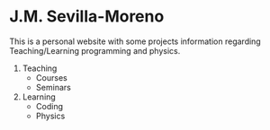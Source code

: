 # J.M. Sevilla-Moreno

This is a personal website with some projects information regarding Teaching/Learning programming and physics. 

1. Teaching
    * Courses
    * Seminars  
2. Learning
    * Coding
    * Physics
